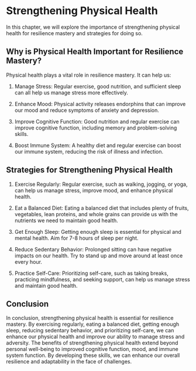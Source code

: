 Strengthening Physical Health
=======================================================================

In this chapter, we will explore the importance of strengthening physical health for resilience mastery and strategies for doing so.

Why is Physical Health Important for Resilience Mastery?
--------------------------------------------------------

Physical health plays a vital role in resilience mastery. It can help us:

1. Manage Stress: Regular exercise, good nutrition, and sufficient sleep can all help us manage stress more effectively.

2. Enhance Mood: Physical activity releases endorphins that can improve our mood and reduce symptoms of anxiety and depression.

3. Improve Cognitive Function: Good nutrition and regular exercise can improve cognitive function, including memory and problem-solving skills.

4. Boost Immune System: A healthy diet and regular exercise can boost our immune system, reducing the risk of illness and infection.

Strategies for Strengthening Physical Health
--------------------------------------------

1. Exercise Regularly: Regular exercise, such as walking, jogging, or yoga, can help us manage stress, improve mood, and enhance physical health.

2. Eat a Balanced Diet: Eating a balanced diet that includes plenty of fruits, vegetables, lean proteins, and whole grains can provide us with the nutrients we need to maintain good health.

3. Get Enough Sleep: Getting enough sleep is essential for physical and mental health. Aim for 7-8 hours of sleep per night.

4. Reduce Sedentary Behavior: Prolonged sitting can have negative impacts on our health. Try to stand up and move around at least once every hour.

5. Practice Self-Care: Prioritizing self-care, such as taking breaks, practicing mindfulness, and seeking support, can help us manage stress and maintain good health.

Conclusion
----------

In conclusion, strengthening physical health is essential for resilience mastery. By exercising regularly, eating a balanced diet, getting enough sleep, reducing sedentary behavior, and prioritizing self-care, we can enhance our physical health and improve our ability to manage stress and adversity. The benefits of strengthening physical health extend beyond personal well-being to improved cognitive function, mood, and immune system function. By developing these skills, we can enhance our overall resilience and adaptability in the face of challenges.

